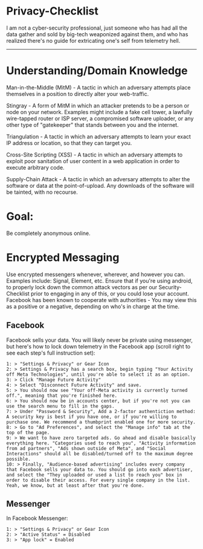 # Privacy-Checklist
I am not a cyber-security professional, just someone who has had all the data gather and sold by big-tech weaponized against them, and who has realized there's no guide for extricating one's self from telemetry hell.

-----------------------------------------

# Understanding/Domain Knowledge
Man-in-the-Middle (MitM) - A tactic in which an adversary attempts place themselves in a position to directly alter your web-traffic.

Stingray - A form of MitM in which an attacker pretends to be a person or node on your network. Examples might include a fake cell tower, a lawfully wire-tapped router or ISP server, a compromised software uploader, or any other type of "gatekeeper" that stands between you and the internet.

Triangulation - A tactic in which an adversary attempts to learn your exact IP address or location, so that they can target you.

Cross-Site Scripting (XSS) - A tactic in which an adversary attempts to exploit poor sanitation of user content in a web application in order to execute arbitrary code.

Supply-Chain Attack - A tactic in which an adversary attempts to alter the software or data at the point-of-upload. Any downloads of the software will be tainted, with no recourse.



# Goal:
Be completely anonymous online.

# Encrypted Messaging
Use encrypted messengers whenever, wherever, and however you can.
Examples include: Signal, Element, etc.
Ensure that if you're using android, to properly lock down the common attack vectors as per our Security-Checklist prior to engaging in any of this, or you could lose your account.
Facebook has been known to cooperate with authorities - You may view this as a positive or a negative, depending on who's in charge at the time.

## Facebook 
Facebook sells your data. You will likely never be private using messenger, but here's how to lock down telemetry in the Facebook app (scroll right to see each step's full instruction set):
```
1: > "Settings & Privacy" or Gear Icon
2: > Settings & Privacy has a search box, begin typing "Your Activity off Meta Technologies", until you're able to select it as an option.
3: > Click "Manage Future Activity"
4: > Select "Disconnect Future Activity" and save.
5: > You should now see "Your off-Meta activity is currently turned off.", meaning that you're finished here.
6: > You should now be in accounts center, but if you're not you can use the search menu to fill in the gaps.
7: > Under "Password & Security", Add a 2-factor authentiction method: A security key is best if you have one, or if you're willing to purchase one. We recommend a thumbprint enabled one for more security.
8: > Go to "Ad Preferences", and select the "Manage info" tab at the top of the page.
9: > We want to have zero targeted ads. Go ahead and disable basically everything here. "Categories used to reach you", "Activity information from ad partners", "Ads shown outside of Meta", and "Social Interactions" should all be disabled/turned off to the maximum degree possible.
10: > Finally, "Audience-based advertising" includes every company that Facebook sells your data to. You should go into each advertiser, and select the "They uploaded or used a list to reach you" box in order to disable their access. For every single company in the list. Yeah, we know, but at least after that you're done.
```

## Messenger
In Facebook Messenger:
```
1: > "Settings & Privacy" or Gear Icon
2: > "Active Status" = Disabled
3: > "App lock" = Enabled
```
